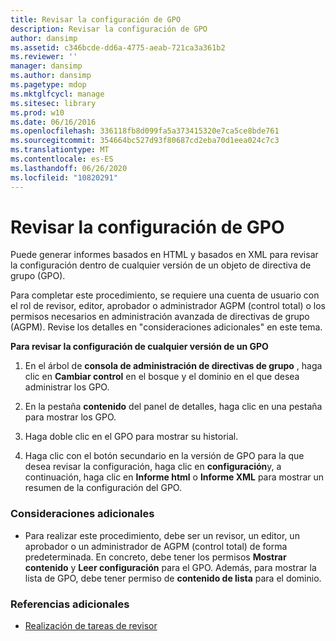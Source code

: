 ```yaml
---
title: Revisar la configuración de GPO
description: Revisar la configuración de GPO
author: dansimp
ms.assetid: c346bcde-dd6a-4775-aeab-721ca3a361b2
ms.reviewer: ''
manager: dansimp
ms.author: dansimp
ms.pagetype: mdop
ms.mktglfcycl: manage
ms.sitesec: library
ms.prod: w10
ms.date: 06/16/2016
ms.openlocfilehash: 336118fb8d099fa5a373415320e7ca5ce8bde761
ms.sourcegitcommit: 354664bc527d93f80687cd2eba70d1eea024c7c3
ms.translationtype: MT
ms.contentlocale: es-ES
ms.lasthandoff: 06/26/2020
ms.locfileid: "10820291"
---
```

# Revisar la configuración de GPO


Puede generar informes basados en HTML y basados en XML para revisar la configuración dentro de cualquier versión de un objeto de directiva de grupo (GPO).

Para completar este procedimiento, se requiere una cuenta de usuario con el rol de revisor, editor, aprobador o administrador AGPM (control total) o los permisos necesarios en administración avanzada de directivas de grupo (AGPM). Revise los detalles en "consideraciones adicionales" en este tema.

**Para revisar la configuración de cualquier versión de un GPO**

1.  En el árbol de **consola de administración de directivas de grupo** , haga clic en **Cambiar control** en el bosque y el dominio en el que desea administrar los GPO.

2.  En la pestaña **contenido** del panel de detalles, haga clic en una pestaña para mostrar los GPO.

3.  Haga doble clic en el GPO para mostrar su historial.

4.  Haga clic con el botón secundario en la versión de GPO para la que desea revisar la configuración, haga clic en **configuración**y, a continuación, haga clic en **Informe html** o **Informe XML** para mostrar un resumen de la configuración del GPO.

### Consideraciones adicionales

-   Para realizar este procedimiento, debe ser un revisor, un editor, un aprobador o un administrador de AGPM (control total) de forma predeterminada. En concreto, debe tener los permisos **Mostrar contenido** y **Leer configuración** para el GPO. Además, para mostrar la lista de GPO, debe tener permiso de **contenido de lista** para el dominio.

### Referencias adicionales

-   [Realización de tareas de revisor](performing-reviewer-tasks-agpm40.md)

 

 





